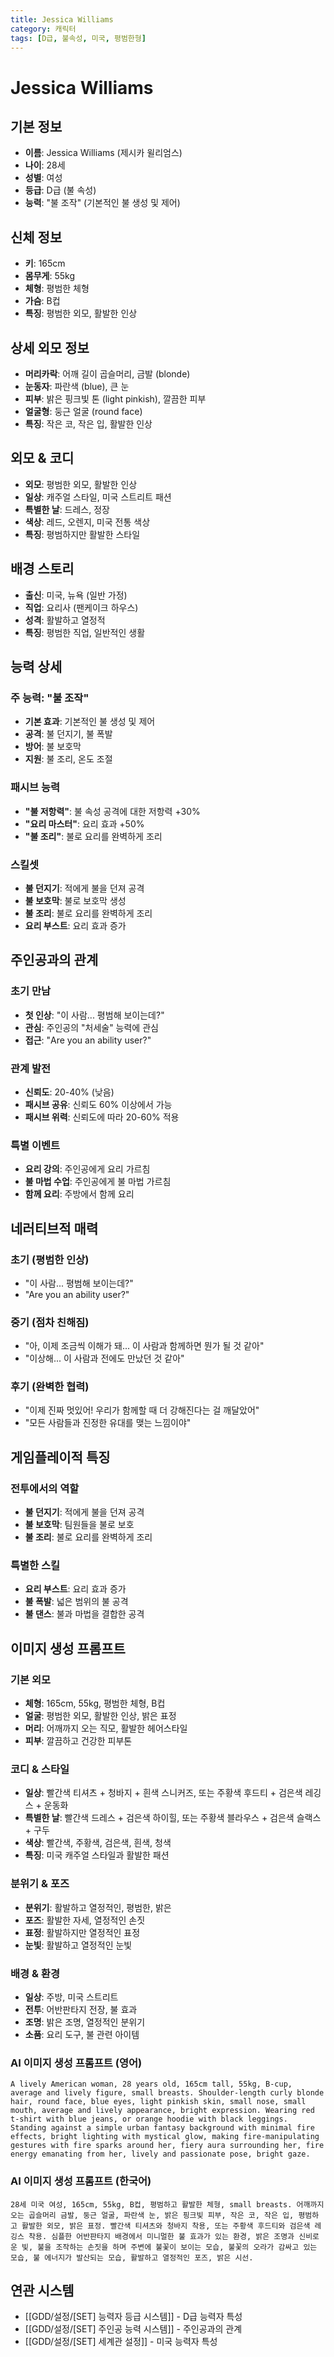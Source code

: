 ```yaml
---
title: Jessica Williams
category: 캐릭터
tags: [D급, 불속성, 미국, 평범한형]
---
```


# Jessica Williams

## 기본 정보
- **이름**: Jessica Williams (제시카 윌리엄스)
- **나이**: 28세
- **성별**: 여성
- **등급**: D급 (불 속성)
- **능력**: "불 조작" (기본적인 불 생성 및 제어)

## 신체 정보
- **키**: 165cm
- **몸무게**: 55kg
- **체형**: 평범한 체형
- **가슴**: B컵
- **특징**: 평범한 외모, 활발한 인상

## 상세 외모 정보
- **머리카락**: 어깨 길이 곱슬머리, 금발 (blonde)
- **눈동자**: 파란색 (blue), 큰 눈
- **피부**: 밝은 핑크빛 톤 (light pinkish), 깔끔한 피부
- **얼굴형**: 둥근 얼굴 (round face)
- **특징**: 작은 코, 작은 입, 활발한 인상

## 외모 & 코디
- **외모**: 평범한 외모, 활발한 인상
- **일상**: 캐주얼 스타일, 미국 스트리트 패션
- **특별한 날**: 드레스, 정장
- **색상**: 레드, 오렌지, 미국 전통 색상
- **특징**: 평범하지만 활발한 스타일

## 배경 스토리
- **출신**: 미국, 뉴욕 (일반 가정)
- **직업**: 요리사 (팬케이크 하우스)
- **성격**: 활발하고 열정적
- **특징**: 평범한 직업, 일반적인 생활

## 능력 상세
### 주 능력: "불 조작"
- **기본 효과**: 기본적인 불 생성 및 제어
- **공격**: 불 던지기, 불 폭발
- **방어**: 불 보호막
- **지원**: 불 조리, 온도 조절

### 패시브 능력
- **"불 저항력"**: 불 속성 공격에 대한 저항력 +30%
- **"요리 마스터"**: 요리 효과 +50%
- **"불 조리"**: 불로 요리를 완벽하게 조리

### 스킬셋
- **불 던지기**: 적에게 불을 던져 공격
- **불 보호막**: 불로 보호막 생성
- **불 조리**: 불로 요리를 완벽하게 조리
- **요리 부스트**: 요리 효과 증가

## 주인공과의 관계
### 초기 만남
- **첫 인상**: "이 사람... 평범해 보이는데?"
- **관심**: 주인공의 "처세술" 능력에 관심
- **접근**: "Are you an ability user?"

### 관계 발전
- **신뢰도**: 20-40% (낮음)
- **패시브 공유**: 신뢰도 60% 이상에서 가능
- **패시브 위력**: 신뢰도에 따라 20-60% 적용

### 특별 이벤트
- **요리 강의**: 주인공에게 요리 가르침
- **불 마법 수업**: 주인공에게 불 마법 가르침
- **함께 요리**: 주방에서 함께 요리

## 네러티브적 매력
### 초기 (평범한 인상)
- "이 사람... 평범해 보이는데?"
- "Are you an ability user?"

### 중기 (점차 친해짐)
- "아, 이제 조금씩 이해가 돼... 이 사람과 함께하면 뭔가 될 것 같아"
- "이상해... 이 사람과 전에도 만났던 것 같아"

### 후기 (완벽한 협력)
- "이제 진짜 멋있어! 우리가 함께할 때 더 강해진다는 걸 깨달았어"
- "모든 사람들과 진정한 유대를 맺는 느낌이야"

## 게임플레이적 특징
### 전투에서의 역할
- **불 던지기**: 적에게 불을 던져 공격
- **불 보호막**: 팀원들을 불로 보호
- **불 조리**: 불로 요리를 완벽하게 조리

### 특별한 스킬
- **요리 부스트**: 요리 효과 증가
- **불 폭발**: 넓은 범위의 불 공격
- **불 댄스**: 불과 마법을 결합한 공격

## 이미지 생성 프롬프트

### 기본 외모
- **체형**: 165cm, 55kg, 평범한 체형, B컵
- **얼굴**: 평범한 외모, 활발한 인상, 밝은 표정
- **머리**: 어깨까지 오는 직모, 활발한 헤어스타일
- **피부**: 깔끔하고 건강한 피부톤

### 코디 & 스타일
- **일상**: 빨간색 티셔츠 + 청바지 + 흰색 스니커즈, 또는 주황색 후드티 + 검은색 레깅스 + 운동화
- **특별한 날**: 빨간색 드레스 + 검은색 하이힐, 또는 주황색 블라우스 + 검은색 슬랙스 + 구두
- **색상**: 빨간색, 주황색, 검은색, 흰색, 청색
- **특징**: 미국 캐주얼 스타일과 활발한 패션

### 분위기 & 포즈
- **분위기**: 활발하고 열정적인, 평범한, 밝은
- **포즈**: 활발한 자세, 열정적인 손짓
- **표정**: 활발하지만 열정적인 표정
- **눈빛**: 활발하고 열정적인 눈빛

### 배경 & 환경
- **일상**: 주방, 미국 스트리트
- **전투**: 어반판타지 전장, 불 효과
- **조명**: 밝은 조명, 열정적인 분위기
- **소품**: 요리 도구, 불 관련 아이템

### AI 이미지 생성 프롬프트 (영어)
```
A lively American woman, 28 years old, 165cm tall, 55kg, B-cup, average and lively figure, small breasts. Shoulder-length curly blonde hair, round face, blue eyes, light pinkish skin, small nose, small mouth, average and lively appearance, bright expression. Wearing red t-shirt with blue jeans, or orange hoodie with black leggings. Standing against a simple urban fantasy background with minimal fire effects, bright lighting with mystical glow, making fire-manipulating gestures with fire sparks around her, fiery aura surrounding her, fire energy emanating from her, lively and passionate pose, bright gaze.
```

### AI 이미지 생성 프롬프트 (한국어)
```
28세 미국 여성, 165cm, 55kg, B컵, 평범하고 활발한 체형, small breasts. 어깨까지 오는 곱슬머리 금발, 둥근 얼굴, 파란색 눈, 밝은 핑크빛 피부, 작은 코, 작은 입, 평범하고 활발한 외모, 밝은 표정. 빨간색 티셔츠와 청바지 착용, 또는 주황색 후드티와 검은색 레깅스 착용. 심플한 어반판타지 배경에서 미니멀한 불 효과가 있는 환경, 밝은 조명과 신비로운 빛, 불을 조작하는 손짓을 하며 주변에 불꽃이 보이는 모습, 불꽃의 오라가 감싸고 있는 모습, 불 에너지가 발산되는 모습, 활발하고 열정적인 포즈, 밝은 시선.
```

## 연관 시스템
- [[GDD/설정/[SET] 능력자 등급 시스템]] - D급 능력자 특성
- [[GDD/설정/[SET] 주인공 능력 시스템]] - 주인공과의 관계
- [[GDD/설정/[SET] 세계관 설정]] - 미국 능력자 특성
